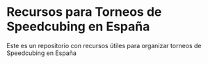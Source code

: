 # Recursos para Torneos de Speedcubing en España
Este es un repositorio con recursos útiles para organizar torneos de Speedcubing en España

